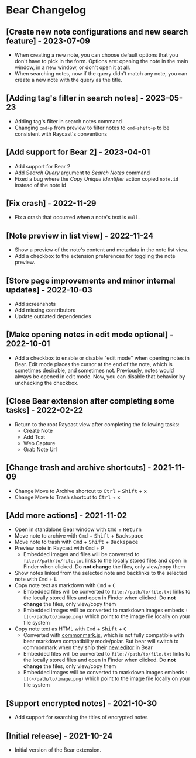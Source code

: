 # Bear Changelog

## [Create new note configurations and new search feature] - 2023-07-09

- When creating a new note, you can choose default options that you don't have to pick in the form. Options are: opening the note in the main window, in a new window, or don't open it at all.
- When searching notes, now if the query didn't match any note, you can create a new note with the query as the title.

## [Adding tag's filter in search notes] - 2023-05-23

- Adding tag's filter in search notes command
- Changing `cmd+p` from preview to filter notes to `cmd+shift+p` to be consistent with Raycast's conventions

## [Add support for Bear 2] - 2023-04-01

- Add support for Bear 2
- Add _Search Query_ argument to _Search Notes_ command
- Fixed a bug where the _Copy Unique Identifier_ action copied `note.id` instead of the note id

## [Fix crash] - 2022-11-29

- Fix a crash that occurred when a note's text is `null`.

## [Note preview in list view] - 2022-11-24

- Show a preview of the note's content and metadata in the note list view.
- Add a checkbox to the extension preferences for toggling the note preview.

## [Store page improvements and minor internal updates] - 2022-10-03

- Add screenshots
- Add missing contributors
- Update outdated dependencies

## [Make opening notes in edit mode optional] - 2022-10-01

- Add a checkbox to enable or disable "edit mode" when opening notes in Bear. Edit mode places the cursor at the end of the note, which is sometimes desirable, and sometimes not. Previously, notes would always be opened in edit mode. Now, you can disable that behavior by unchecking the checkbox.

## [Close Bear extension after completing some tasks] - 2022-02-22

- Return to the root Raycast view after completing the following tasks:
  - Create Note
  - Add Text
  - Web Capture
  - Grab Note Url

## [Change trash and archive shortcuts] - 2021-11-09

- Change Move to Archive shortcut to <kbd>Ctrl</kbd> + <kbd>Shift</kbd> + <kbd>x</kbd>
- Change Move to Trash shortcut to <kbd>Ctrl</kbd> + <kbd>x</kbd>

## [Add more actions] - 2021-11-02

- Open in standalone Bear window with <kbd>Cmd</kbd> + <kbd>Return</kbd>
- Move note to archive with <kbd>Cmd</kbd> + <kbd>Shift</kbd> + <kbd>Backspace</kbd>
- Move note to trash with <kbd>Cmd</kbd> + <kbd>Shift</kbd> + <kbd>Backspace</kbd>
- Preview note in Raycast with <kbd>Cmd</kbd> + <kbd>P</kbd>
  - Embedded images and files will be converted to `file://path/to/file.txt` links to the locally stored files and open in Finder when clicked. Do **not change** the files, only view/copy them
- Show notes linked from the selected note and backlinks to the selected note with <kbd>Cmd</kbd> + <kbd>L</kbd>
- Copy note text as markdown with <kbd>Cmd</kbd> + <kbd>C</kbd>
  - Embedded files will be converted to `file://path/to/file.txt` links to the locally stored files and open in Finder when clicked. Do **not change** the files, only view/copy them
  - Embedded images will be converted to markdown images embeds `![](~/path/to/image.png)` which point to the image file locally on your file system
- Copy note text as HTML with <kbd>Cmd</kbd> + <kbd>Shift</kbd> + <kbd>C</kbd>
  - Converted with [commonmark.js](https://github.com/commonmark/commonmark.js/), which is not fully compatible with bear markdown compatibility mode/polar. But bear will switch to commonmark when they ship their [new editor](https://bear.app/panda/) in Bear
  - Embedded files will be converted to `file://path/to/file.txt` links to the locally stored files and open in Finder when clicked. Do **not change** the files, only view/copy them
  - Embedded images will be converted to markdown images embeds `![](~/path/to/image.png)` which point to the image file locally on your file system

## [Support encrypted notes] - 2021-10-30

- Add support for searching the titles of encrypted notes

## [Initial release] - 2021-10-24

- Initial version of the Bear extension.

